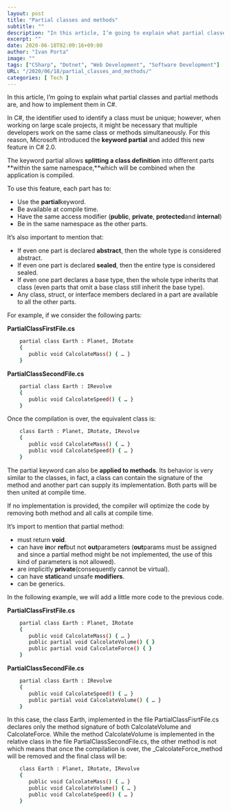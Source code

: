 ```yaml
---
layout: post
title: "Partial classes and methods"
subtitle: ""
description: "In this article, I’m going to explain what partial classes and partial methods are, and how to implement them in C#."
excerpt: ""
date: 2020-06-18T02:09:16+09:00
author: "Ivan Porta"
image: ""
tags: ["CSharp", "Dotnet", "Web Development", "Software Development"]
URL: "/2020/06/18/partial_classes_and_methods/"
categories: [ Tech ]
---
```


In this article, I’m going to explain what partial classes and partial methods are, and how to implement them in C#.

In C#, the identifier used to identify a class must be unique; however, when working on large scale projects, it might be necessary that multiple developers work on the same class or methods simultaneously. For this reason, Microsoft introduced the **keyword partial** and added this new feature in C# 2.0.

The keyword partial allows **splitting a class definition** into different parts **within the same namespace,**which will be combined when the application is compiled.

To use this feature, each part has to:

- Use the **partial**keyword.
- Be available at compile time.
- Have the same access modifier (**public**, **private**, **protected**and **internal**)
- Be in the same namespace as the other parts.

It’s also important to mention that:

- If even one part is declared **abstract**, then the whole type is considered abstract.
- If even one part is declared **sealed**, then the entire type is considered sealed.
- If even one part declares a base type, then the whole type inherits that class (even parts that omit a base class still inherit the base type).
- Any class, struct, or interface members declared in a part are available to all the other parts.

For example, if we consider the following parts:

**PartialClassFirstFile.cs**
```bash
    partial class Earth : Planet, IRotate
    {
       public void CalcolateMass() { … }
    }
```

**PartialClassSecondFile.cs**
```bash
    partial class Earth : IRevolve
    {
       public void CalcolateSpeed() { … }
    }
```

Once the compilation is over, the equivalent class is:

```bash
    class Earth : Planet, IRotate, IRevolve
    {
       public void CalcolateMass() { … }
       public void CalcolateSpeed() { … }
    }
```

The partial keyword can also be **applied to methods**. Its behavior is very similar to the classes, in fact, a class can contain the signature of the method and another part can supply its implementation. Both parts will be then united at compile time.

If no implementation is provided, the compiler will optimize the code by removing both method and all calls at compile time.

It’s import to mention that partial method:

- must return **void**.
- can have **in**or **ref**but not **out**parameters (**out**params must be assigned and since a partial method might be not implemented, the use of this kind of parameters is not allowed).
- are implicitly **private**(consequently cannot be virtual).
- can have **static**and unsafe **modifiers**.
- can be generics.

In the following example, we will add a little more code to the previous code.

**PartialClassFirstFile.cs**
```bash
    partial class Earth : Planet, IRotate
    {
       public void CalcolateMass() { … }
       public partial void CalcolateVolume() { }
       public partial void CalcolateForce() { }
    }
```

**PartialClassSecondFile.cs**
```bash
    partial class Earth : IRevolve
    {
       public void CalcolateSpeed() { … }
       public partial void CalcolateVolume() { … }
    }
```

In this case, the class Earth, implemented in the file PartialClassFisrtFile.cs declares only the method signature of both CalcolateVolume and CalcolateForce. While the method CalcolateVolume is implemented in the relative class in the file PartialClassSecondFile.cs, the other method is not which means that once the compilation is over, the _CalcolateForce_method will be removed and the final class will be:

```bash
    class Earth : Planet, IRotate, IRevolve 
    {
       public void CalcolateMass() { … }
       public void CalcolateVolume() { … }
       public void CalcolateSpeed() { … }
    }
```